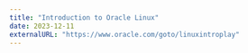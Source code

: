 ```yaml
---
title: "Introduction to Oracle Linux"
date: 2023-12-11
externalURL: "https://www.oracle.com/goto/linuxintroplay"
---
```


